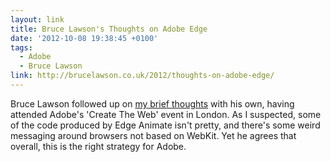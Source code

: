 ```yaml
---
layout: link
title: Bruce Lawson's Thoughts on Adobe Edge
date: '2012-10-08 19:38:45 +0100'
tags:
  - Adobe
  - Bruce Lawson
link: http://brucelawson.co.uk/2012/thoughts-on-adobe-edge/
---
```

Bruce Lawson followed up on [my brief thoughts][1] with his own, having attended Adobe's 'Create The Web' event in London. As I suspected, some of the code produced by Edge Animate isn't pretty, and there's some weird messaging around browsers not based on WebKit. Yet he agrees that overall, this is the right strategy for Adobe.

[1]: /2012/10/adobe_edge/
